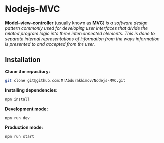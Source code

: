 # Nodejs-MVC

**Model–view–controller** (usually known as **MVC**) _is a software design pattern commonly used for developing user interfaces that divide the related program logic into three interconnected elements. This is done to separate internal representations of information from the ways information is presented to and accepted from the user._

## Installation


**Clone the repository:**

```bash
git clone git@github.com:MrAbdurakhimov/Nodejs-MVC.git
```

**Installing dependencies:**

```bash
npm install
```

**Development mode:**

```bash
npm run dev
```

**Production mode:**

```bash
npm run start
```
